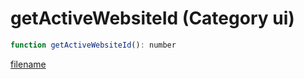 # getActiveWebsiteId (Category ui)

```js
function getActiveWebsiteId(): number
```

[filename](getActiveWebsiteId_m.md ':include')